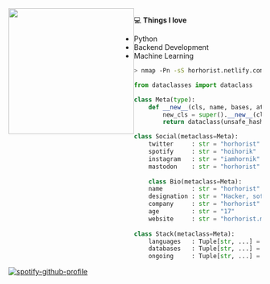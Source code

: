 <img src="https://helios-i.mashable.com/imagery/articles/04i1KeWXNed98aQakEZjeOs/hero-image.fill.size_1200x1200.v1623362896.jpg" width="250" style="float: left"> 

💻 **Things I love**
- Python 
- Backend Development 
- Machine Learning 

```bash
> nmap -Pn -sS horhorist.netlify.com
```



```python
from dataclasses import dataclass

class Meta(type):
    def __new__(cls, name, bases, attrs):
        new_cls = super().__new__(cls, name, bases, attrs)
        return dataclass(unsafe_hash=True, frozen=True)(new_cls)

class Social(metaclass=Meta):
    twitter     : str = "horhorist"
    spotify     : str = "hoihorik"
    instagram   : str = "iamhornik"
    mastodon    : str = "horhorist"
    
    class Bio(metaclass=Meta):
    name        : str = "horhorist"
    designation : str = "Hacker, software engineer, ai dev."
    company     : str = "horhorist"
    age         : str = "17"
    website     : str = "horhorist.netlify.com"
    
class Stack(metaclass=Meta):
    languages   : Tuple[str, ...] = ("Python", "Go", "JavaScript", "Java", "C++", "c#")
    databases   : Tuple[str, ...] = ("MySQL", "Mongo")
    ongoing     : Tuple[str, ...] = ("Django")
```
<p align="left">
  <a href="https://horhorist.netlify.com"></a>
</p>

[![spotify-github-profile](https://spotify-github-profile.vercel.app/api/view?uid=31zghivn7qqy363vqueshfziqedy&cover_image=true&theme=default&show_offline=true&background_color=121212&interchange=false&bar_color=53b14f&bar_color_cover=true)](https://github.com/kittinan/spotify-github-profile)
       

       

